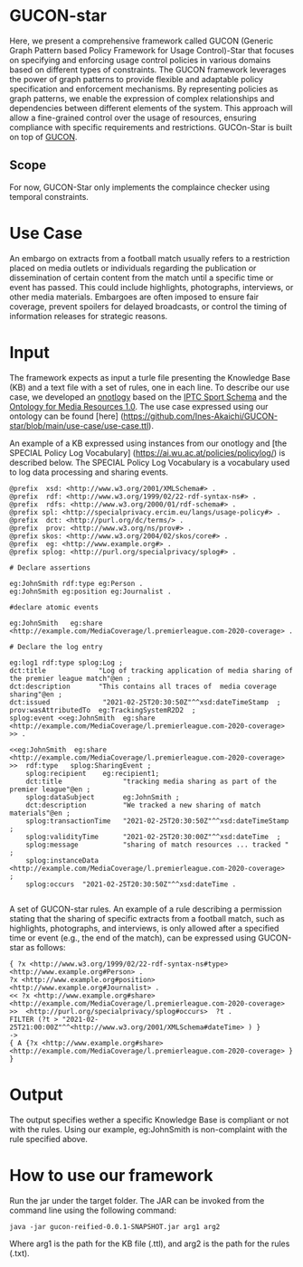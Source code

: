 # GUCON-star

Here, we present a comprehensive framework called GUCON (Generic Graph Pattern based Policy Framework for Usage Control)-Star that focuses on specifying and enforcing usage control policies in various domains based on different types of constraints. The GUCON framework leverages the power of graph patterns to provide flexible and adaptable policy specification and enforcement mechanisms. By representing policies as graph patterns, we enable the expression of complex relationships and dependencies between different elements of the system. This approach will allow a fine-grained control over the usage of resources, ensuring compliance with specific requirements and restrictions.
GUCOn-Star is built on top of [GUCON](https://link.springer.com/chapter/10.1007/978-3-031-45072-3_3). 

## Scope
For now, GUCON-Star only implements the complaince checker using temporal constraints. 

# Use Case 

An embargo on extracts from a football match usually refers to a restriction placed on media outlets or individuals regarding the publication or dissemination of certain content from the match until a specific time or event has passed. This could include highlights, photographs, interviews, or other media materials. Embargoes are often imposed to ensure fair coverage, prevent spoilers for delayed broadcasts, or control the timing of information releases for strategic reasons.

# Input
The framework expects as input a turle file presenting the Knowledge Base (KB) and a text file with a set of rules, one in each line.
To describe our use case, we developed an [onotlogy](https://github.com/Ines-Akaichi/GUCON-star/blob/main/use-case/ontology.png) based on the [IPTC Sport Schema](https://sportschema.org/schema-diagram/) and the [Ontology for Media Resources 1.0](https://www.w3.org/TR/mediaont-10/). The use case expressed using our ontology can be found [here] (https://github.com/Ines-Akaichi/GUCON-star/blob/main/use-case/use-case.ttl).

An example of a KB expressed using instances from our onotlogy and [the SPECIAL Policy Log Vocabulary] (https://ai.wu.ac.at/policies/policylog/) is described below.  The SPECIAL Policy Log Vocabulary is a vocabulary used to log data processing and sharing events.
```
@prefix  xsd: <http://www.w3.org/2001/XMLSchema#> .
@prefix  rdf: <http://www.w3.org/1999/02/22-rdf-syntax-ns#> .
@prefix  rdfs: <http://www.w3.org/2000/01/rdf-schema#> .
@prefix spl: <http://specialprivacy.ercim.eu/langs/usage-policy#> .
@prefix  dct: <http://purl.org/dc/terms/> .
@prefix  prov: <http://www.w3.org/ns/prov#> .
@prefix skos: <http://www.w3.org/2004/02/skos/core#> .
@prefix  eg: <http://www.example.org#> .
@prefix splog: <http://purl.org/specialprivacy/splog#> .

# Declare assertions

eg:JohnSmith rdf:type eg:Person .
eg:JohnSmith eg:position eg:Journalist .

#declare atomic events 

eg:JohnSmith   eg:share  <http://example.com/MediaCoverage/l.premierleague.com-2020-coverage> .

# Declare the log entry 

eg:log1 rdf:type splog:Log ;
dct:title             "Log of tracking application of media sharing of the premier league match"@en ;
dct:description       "This contains all traces of  media coverage sharing"@en ;
dct:issued             "2021-02-25T20:30:50Z"^^xsd:dateTimeStamp  ;
prov:wasAttributedTo  eg:TrackingSystemR2D2  ;
splog:event <<eg:JohnSmith  eg:share  <http://example.com/MediaCoverage/l.premierleague.com-2020-coverage> >> . 

<<eg:JohnSmith  eg:share  <http://example.com/MediaCoverage/l.premierleague.com-2020-coverage> >>  rdf:type   splog:SharingEvent ;
    splog:recipient    eg:recipient1;
    dct:title               "tracking media sharing as part of the premier league"@en ;
    splog:dataSubject       eg:JohnSmith ;
    dct:description         "We tracked a new sharing of match materials"@en ;
    splog:transactionTime   "2021-02-25T20:30:50Z"^^xsd:dateTimeStamp ;
    splog:validityTime      "2021-02-25T20:30:00Z"^^xsd:dateTime  ;
    splog:message           "sharing of match resources ... tracked " ;
    splog:instanceData  <http://example.com/MediaCoverage/l.premierleague.com-2020-coverage>  ;
    splog:occurs  "2021-02-25T20:30:50Z"^^xsd:dateTime . 
                                                  
```
A set of GUCON-star rules. An example of a rule describing a permission stating that the sharing  of specific extracts from a football match, such as highlights, photographs, and interviews, is only allowed after a specified time or event (e.g., the end of the match), can be expressed using GUCON-star as follows:

```
{ ?x <http://www.w3.org/1999/02/22-rdf-syntax-ns#type> <http://www.example.org#Person> .
?x <http://www.example.org#position> <http://www.example.org#Journalist> .
<< ?x <http://www.example.org#share> <http://example.com/MediaCoverage/l.premierleague.com-2020-coverage> >>  <http://purl.org/specialprivacy/splog#occurs>  ?t .
FILTER (?t > "2021-02-25T21:00:00Z"^^<http://www.w3.org/2001/XMLSchema#dateTime> ) }
-> 
{ A {?x <http://www.example.org#share> <http://example.com/MediaCoverage/l.premierleague.com-2020-coverage> } }

``` 
# Output

The output specifies wether a specific Knowledge Base is compliant or not with the rules. Using our example, eg:JohnSmith is non-complaint with the rule specified above.

# How to use our framework
Run the jar under the target folder. The JAR can be invoked from the command line using the following command:
```
java -jar gucon-reified-0.0.1-SNAPSHOT.jar arg1 arg2
```
Where arg1 is the path for the KB file (.ttl), and arg2 is the path for the rules (.txt).
